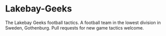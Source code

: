 # Lakebay-Geeks
The Lakebay Geeks football tactics. A football team in the lowest division in Sweden, Gothenburg. Pull requests for new game tactics welcome.
